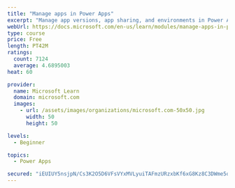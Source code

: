 ```yaml
---
title: "Manage apps in Power Apps"
excerpt: "Manage app versions, app sharing, and environments in Power Apps."
webUrl: https://docs.microsoft.com/en-us/learn/modules/manage-apps-in-powerapps/
type: course
price: Free
length: PT42M
ratings:
  count: 7124
  average: 4.6895003
heat: 60

provider:
  name: Microsoft Learn
  domain: microsoft.com
  images:
    - url: /assets/images/organizations/microsoft.com-50x50.jpg
      width: 50
      height: 50

levels:
  - Beginner

topics:
  - Power Apps

secured: "iEUIUY5nsjpN/Cs3K2O5D6VFsVYxMVLyuiTAFmzURzxbKf6xG8Kz8C3DWme5qyjmXQEEhL4lgX4xBtCKXSrjbMUv0GdIgKqZl/y+svCpXMPBQ4ak95A0k+zO0Wwk6RV9PeC5XTFwhQYPnjH3Q6HXb10t4sBHN9oQbQrIJqDwGNHEcHec3hKbKNLWZK0nOtJN5GqQJQzH3TpYplfuoM6UX7Zsm+vGDY4ZOfP95Gz/bR7H9Ad/pu1cu7VoMuYDIZBIGv7r+PcL5PxU7NoHP9tXynVqBhq/iXFGSVaq6BcNvDD1saGxSVxKaIG1R3GBAZNnmGoZ2g1egmINmUbLXGy9tOaDureMoNqmCIsGJyNrq4KAe6tyZaVPG2OPUFYl76vcvZGCAiVnHXIVaejCG8sBwci43CFzi21S5GewyXtQoMg=;K/6qWQExTqAmBA2irGaJTQ=="
---
```


